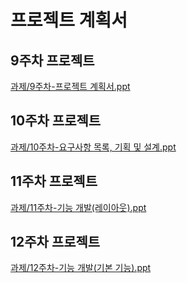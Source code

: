 프로젝트 계획서
======================================================
9주차 프로젝트
-------------
[과제/9주차-프로젝트 계획서.ppt](https://github.com/PSJ0911/HelloWorld/blob/main/9%EC%A3%BC%EC%B0%A8-%ED%94%84%EB%A1%9C%EC%A0%9D%ED%8A%B8%20%EA%B3%84%ED%9A%8D%EC%84%9C.pptx)

10주차 프로젝트
-------------
[과제/10주차-요구사항 목록, 기획 및 설계.ppt](https://github.com/PSJ0911/HelloWorld/blob/main/10%EC%A3%BC%EC%B0%A8-%EC%9A%94%EA%B5%AC%EC%82%AC%ED%95%AD%20%EB%B0%8F%20%EA%B3%84%ED%9A%8D%EC%84%A4%EA%B3%84%20%EA%B3%84%ED%9A%8D%EC%84%9C.pptx)

11주차 프로젝트
-------------
[과제/11주차-기능 개발(레이아웃).ppt]()

12주차 프로젝트
-------------
[과제/12주차-기능 개발(기본 기능).ppt]()

